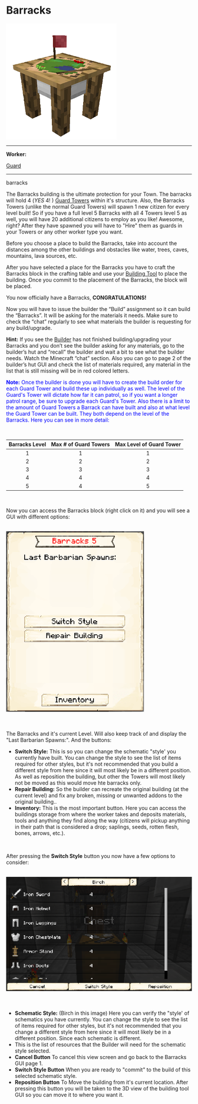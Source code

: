# Barracks

<div class="infobox box text-center">
    <img src="../../assets/images/buildings/barracks.png" alt="Barracks" />
    <hr />
    <div class="row section-text text-left">
        <div class="col">
        <p><strong>Worker:</strong></p>
        </div>
        <div class="col">
        <p><a href="../workers/guard">Guard</a></p>
        </div>
    </div>
    <hr />
    <recipe>barracks</recipe>
</div>

The Barracks building is the ultimate protection for your Town. The barracks will hold 4 (*YES* 4! ) [Guard Towers](../../source/workers/guard) within it's structure. Also, the Barracks Towers (unlike the normal Guard Towers) will spawn 1 new citizen for every level built! So if you have a full level 5 Barracks with all 4 Towers level 5 as well, you will have 20 additional citizens to employ as you like! Awesome, right? After they have spawned you will have to "Hire" them as guards in your Towers or any other worker type you want.

Before you choose a place to build the Barracks, take into account the distances among the other buildings and obstacles like water, trees, caves, mountains, lava sources, etc.

After you have selected a place for the Barracks you have to craft the Barracks block in the crafting table and use your [Building Tool](../../source/tutorials/building_tool) to place the building. Once you commit to the placement of the Barracks, the block will be placed.

You now officially have a Barracks, **CONGRATULATIONS!**

Now you will have to issue the builder the “Build” assignment so it can build the “Barracks”. It will be asking for the materials it needs. Make sure to check the “chat” regularly to see what materials the builder is requesting for any build/upgrade.

**Hint:** If you see the [Builder](../../source/workers/builder) has not finished building/upgrading your Barracks and you don’t see the builder asking for any materials, go to the builder’s hut and “recall” the builder and wait a bit to see what the builder needs. Watch the Minecraft “chat” section. Also you can go to page 2 of the builder’s hut GUI and check the list of materials required, any material in the list that is still missing will be in red colored letters.

<p style="color:Blue;"><b>Note:</b> Once the builder is done you will have to create the build order for each Guard Tower and build these up individually as well. The level of the Guard's Tower will dictate how far it can patrol, so if you want a longer patrol range, be sure to upgrade each Guard's Tower. Also there is a limit to the amount of Guard Towers a Barrack can have built and also at what level the Guard Tower can be built. They both depend on the level of the Barracks. Here you can see in more detail:</p>

<br>

| Barracks Level | Max # of Guard Towers | Max Level of Guard Tower |
| :----: | :----: | :----: |
| 1 | 1 | 1 |
| 2 | 2 | 2 |
| 3 | 3 | 3 |
| 4 | 4 | 4 |
| 5 | 4 | 5 |

<br>

Now you can access the Barracks block (right click on it) and you will see a GUI with different options:

<br>
<div class="row">
  <div class="col-sm-12 col-md">
    <img src="../../assets/images/Buildings/barracksgui.png" class="img-fluid mx-auto" alt="Barracks GUI">
  </div>
  <div class="col-sm-12 col-md"><br><br>
    <p>The Barracks and it's current Level. Will also keep track of and display the "Last Barbarian Spawns:". And the buttons:</p>
    <ul>
      <li><strong>Switch Style:</strong> This is so you can change the schematic "style' you currently have built. You can change the style to see the list of items required for other styles, but it's not recommended that you build a different style from here since it will most likely be in a different position. As well as reposition the building, but other the Towers will most likely not be moved as this would move hte barracks only.</li>
      <li><strong>Repair Building:</strong> So the builder can recreate the original building (at the current level) and fix any broken, missing or unwanted addons to the original building..</li>
      <li><strong>Inventory:</strong> This is the most important button. Here you can access the buildings storage from where the worker takes and deposits materials, tools and anything they find along the way (citizens will pickup anything in their path that is considered a drop; saplings, seeds, rotten flesh, bones, arrows, etc.).</li>
    </ul>
  </div>
</div>
<br>

<p>After pressing the <b>Switch Style</b> button you now have a few options to consider:</p>

<br>
<div class="row">
  <div class="col-sm-12 col-md">
    <img src="../../assets/images/Buildings/barracks_upgrade.png" class="img-fluid mx-auto" alt="Barracks Upgrade confirm">
  </div>
  <div class="col-sm-12 col-md"><br><br>
    <ul>
      <li><strong>Schematic Style:</strong> (Birch in this image) Here you can verify the "style' of schematics you have currently. You can change the style to see the list of items required for other styles, but it's not recommended that you change a different style from here since it will most likely be in a different position. Since each schematic is different.</li>
      <li>This is the list of resources that the Builder will need for the schematic style selected.</li>
      <li><strong>Cancel Button</strong> To cancel this view screen and go back to the Barracks GUI page 1.</li>
      <li><strong>Switch Style Button</strong> When you are ready to "commit" to the build of this selected schematic style.</li>
      <li><strong>Reposition Button</strong> To Move the building from it's current location. After pressing this button you will be taken to the 3D view of the building tool GUI so you can move it to where you want it.</li>
    </ul>
  </div>
</div>
<br><br>


